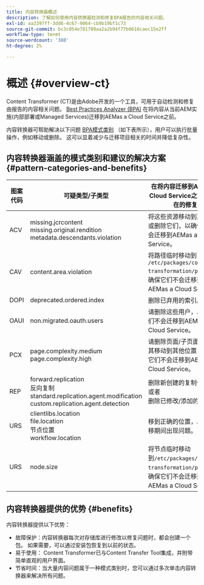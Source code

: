 ```yaml
---
title: 内容转换器概述
description: 了解如何使用内容转换器检测和修复BPA报告的内容相关问题。
exl-id: aa3397ff-3dd6-4c67-9064-cb9b19bf1c73
source-git-commit: bc3c054e781789aa2a2b94f77b0616caec15e2ff
workflow-type: tm+mt
source-wordcount: '388'
ht-degree: 2%

---
```


# 概述 {#overview-ct}

Content Transformer (CT)是由Adobe开发的一个工具，可用于自动检测和修复由报告的内容相关问题。 [Best Practices Analyzer (BPA)](/help/journey-migration/best-practices-analyzer/overview-best-practices-analyzer.md) 在将内容从当前AEM实施(内部部署或Managed Services)迁移到AEMas a Cloud Service之前。

内容转换器可帮助解决以下问题 [BPA模式类别](https://experienceleague.adobe.com/docs/experience-manager-pattern-detection/table-of-contents/aso.html) （如下表所示），用户可以执行批量操作，例如移动或删除。 这可以显着减少与迁移项目相关的时间并降低复杂性。

## 内容转换器涵盖的模式类别和建议的解决方案 {#pattern-categories-and-benefits}

| 图案代码 | 可疑类型/子类型 | 在将内容迁移到AEMas a Cloud Service之前进行潜在的修复 |
|--------------|--------------------------------------------------------------------------------------------------------------------|------------------------------------------------------------------------------------------------------------------------------------|
| ACV | missing.jcrcontent <br> missing.original.rendition <br> metadata.descendants.violation | 将这些资源移动到其他位置或删除它们，以确保它们不会迁移到AEMas a Cloud Service。 |
| CAV | content.area.violation | 将路径临时移动到 `/etc/packages/content-transformation/paths` 以确保它们不会迁移到AEMas a Cloud Service。 |
| DOPI | deprecated.ordered.index | 删除已弃用的索引。 |
| OAUI | non.migrated.oauth.users | 请删除这些用户，以确保他们不会迁移到AEMas a Cloud Service。 |
| PCX | page.complexity.medium <br> page.complexity.high | 请删除页面/子页面，或将其移动到其他位置，以确保它们不会迁移到AEMas a Cloud Service。 |
| REP | forward.replication <br> 反向复制 <br> standard.replication.agent.modification <br> custom.replication.agent.detection | 删除新创建的复制代理。 <br> 或者 <br> 删除已修改/添加的属性。 |
| URS | clientlibs.location <br> file.location <br> 节点位置 <br> workflow.location | 移到正确的位置，以避免迁移期间出现问题。 |
| URS | node.size | 将节点临时移动到`/etc/packages/content-transformation/paths` 以确保它们不会迁移到AEMas a Cloud Service。 |

## 内容转换器提供的优势 {#benefits}

内容转换器提供以下优势：

* 故障保护：内容转换器每次对存储库进行修改以修复问题时，都会创建一个包。 如果需要，可以通过安装包恢复到以前的状态。
* 易于使用： Content Transformer已与Content Transfer Tool集成，并附带简单直观的用户界面。
* 节省时间：当大量内容问题属于一种模式类别时，您可以通过多次单击内容转换器来解决所有问题。
